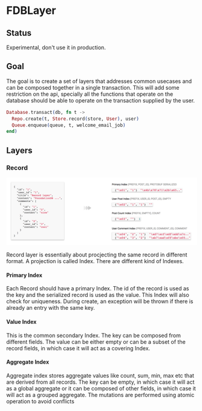 # FDBLayer

## Status

Experimental, don't use it in production.

## Goal

The goal is to create a set of layers that addresses common usecases
and can be composed together in a single transaction. This will add
some restriction on the api, specially all the functions that operate
on the database should be able to operate on the transaction supplied
by the user.

```elixir
Database.transact(db, fn t ->
  Repo.create(t, Store.record(store, User), user)
  Queue.enqueue(queue, t, welcome_email_job)
end)
```

## Layers

### Record

![Record](diagrams/record.png)

Record layer is essentially about procjecting the same record in
different format. A projection is called Index. There are different
kind of Indexes.

#### Primary Index

Each Record should have a primary Index. The id of the record is used
as the key and the serialized record is used as the value. This Index
will also check for uniqueness. During create, an exception will be
thrown if there is already an entry with the same key.

#### Value Index

This is the common secondary Index. The key can be composed from
different fields. The value can be either empty or can be a subset of
the record fields, in which case it will act as a covering Index.

#### Aggregate Index

Aggregate index stores aggregate values like count, sum, min, max etc
that are derived from all records. The key can be empty, in which case
it will act as a global aggregate or it can be composed of other
fields, in which case it will act as a grouped aggregate. The mutations
are performed using atomic operation to avoid conflicts
